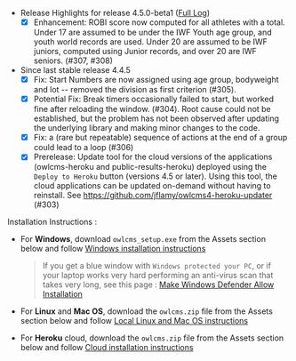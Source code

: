 * Release Highlights for release 4.5.0-beta1 ([Full Log](https://github.com/jflamy/owlcms4/issues?utf8=%E2%9C%93&q=is%3Aclosed+is%3Aissue+project%3Ajflamy%2Fowlcms4%2F1+))
  - [x] Enhancement: ROBI score now computed for all athletes with a total. Under 17 are assumed to be under the IWF Youth age group, and youth world records are used.  Under 20 are assumed to be IWF juniors, computed using Junior records, and over 20 are IWF seniors. (#307, #308)
* Since last stable release 4.4.5 
  - [x] Fix: Start Numbers are now assigned using age group, bodyweight and lot -- removed the division as first criterion (#305).
  - [x] Potential Fix: Break timers occasionally failed to start, but worked fine after reloading the window. (#304). Root cause could not be established, but the problem has not been observed after updating the underlying library and making minor changes to the code.
  - [x] Fix: a (rare but repeatable) sequence of actions at the end of a group could lead to a loop (#306)
  - [x] Prerelease: Update tool for the cloud versions of the applications (owlcms-heroku and public-results-heroku) deployed using the `Deploy to Heroku` button (versions 4.5 or later).  Using this tool, the cloud applications can be updated on-demand without having to reinstall. See https://github.com/jflamy/owlcms4-heroku-updater (#303) 

Installation Instructions :
  - For **Windows**, download `owlcms_setup.exe` from the Assets section below and follow [Windows installation instructions](https://jflamy.github.io/owlcms4/#/LocalWindowsSetup.md) 
    
    > If you get a blue window with `Windows protected your PC`, or if your laptop works very hard performing an anti-virus scan that takes very long, see this page : [Make Windows Defender Allow Installation](https://jflamy.github.io/owlcms4/#/DefenderOff)
  - For **Linux** and **Mac OS**, download the `owlcms.zip` file from the Assets section below and follow [Local Linux and Mac OS instructions](https://jflamy.github.io/owlcms4/#/LocalLinuxMacSetup.md) 
  - For **Heroku** cloud, download the `owlcms.zip` file from the Assets section below and follow [Cloud installation instructions](https://jflamy.github.io/owlcms4/#/Heroku.md)

